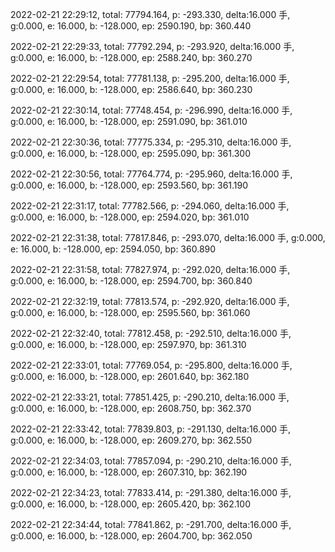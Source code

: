 2022-02-21 22:29:12, total: 77794.164, p: -293.330, delta:16.000 手, g:0.000, e: 16.000, b: -128.000, ep: 2590.190, bp: 360.440

2022-02-21 22:29:33, total: 77792.294, p: -293.920, delta:16.000 手, g:0.000, e: 16.000, b: -128.000, ep: 2588.240, bp: 360.270

2022-02-21 22:29:54, total: 77781.138, p: -295.200, delta:16.000 手, g:0.000, e: 16.000, b: -128.000, ep: 2586.640, bp: 360.230

2022-02-21 22:30:14, total: 77748.454, p: -296.990, delta:16.000 手, g:0.000, e: 16.000, b: -128.000, ep: 2591.090, bp: 361.010

2022-02-21 22:30:36, total: 77775.334, p: -295.310, delta:16.000 手, g:0.000, e: 16.000, b: -128.000, ep: 2595.090, bp: 361.300

2022-02-21 22:30:56, total: 77764.774, p: -295.960, delta:16.000 手, g:0.000, e: 16.000, b: -128.000, ep: 2593.560, bp: 361.190

2022-02-21 22:31:17, total: 77782.566, p: -294.060, delta:16.000 手, g:0.000, e: 16.000, b: -128.000, ep: 2594.020, bp: 361.010

2022-02-21 22:31:38, total: 77817.846, p: -293.070, delta:16.000 手, g:0.000, e: 16.000, b: -128.000, ep: 2594.050, bp: 360.890

2022-02-21 22:31:58, total: 77827.974, p: -292.020, delta:16.000 手, g:0.000, e: 16.000, b: -128.000, ep: 2594.700, bp: 360.840

2022-02-21 22:32:19, total: 77813.574, p: -292.920, delta:16.000 手, g:0.000, e: 16.000, b: -128.000, ep: 2595.560, bp: 361.060

2022-02-21 22:32:40, total: 77812.458, p: -292.510, delta:16.000 手, g:0.000, e: 16.000, b: -128.000, ep: 2597.970, bp: 361.310

2022-02-21 22:33:01, total: 77769.054, p: -295.800, delta:16.000 手, g:0.000, e: 16.000, b: -128.000, ep: 2601.640, bp: 362.180

2022-02-21 22:33:21, total: 77851.425, p: -290.210, delta:16.000 手, g:0.000, e: 16.000, b: -128.000, ep: 2608.750, bp: 362.370

2022-02-21 22:33:42, total: 77839.803, p: -291.130, delta:16.000 手, g:0.000, e: 16.000, b: -128.000, ep: 2609.270, bp: 362.550

2022-02-21 22:34:03, total: 77857.094, p: -290.210, delta:16.000 手, g:0.000, e: 16.000, b: -128.000, ep: 2607.310, bp: 362.190

2022-02-21 22:34:23, total: 77833.414, p: -291.380, delta:16.000 手, g:0.000, e: 16.000, b: -128.000, ep: 2605.420, bp: 362.100

2022-02-21 22:34:44, total: 77841.862, p: -291.700, delta:16.000 手, g:0.000, e: 16.000, b: -128.000, ep: 2604.700, bp: 362.050